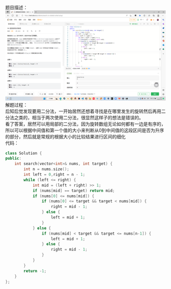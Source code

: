 题目描述：  
![image](/basical/array/image/image25.png)    
解题过程：  
后知后觉发现要用二分法，一开始居然还想着寻找是在哪里发生的旋转然后再用二分法之类的，相当于两次使用二分法，很显然这样子的想法是错误的。  
看了答案，居然可以用局部的二分法，因为旋转数组无论如何都有一边是有序的，所以可以根据中间值和第一个值的大小来判断从0到中间值的这段区间是否为升序的部分，然后就是常规的根据大小的比较结果进行区间的细化  
代码：  
```cpp
class Solution {
public:
    int search(vector<int>& nums, int target) {
        int n = nums.size();
        int left = 0,right = n - 1;
        while (left <= right) {
            int mid = (left + right) >> 1;
            if (nums[mid] == target) return mid;
            if (nums[0] <= nums[mid]) {
                if (nums[0] <= target && target < nums[mid]) {
                    right = mid - 1;
                } else {
                    left = mid + 1;
                }
            } else {
                if (nums[mid] < target && target <= nums[n-1]) {
                    left = mid + 1;
                } else {
                    right = mid - 1;
                }
            }
        }
        return -1;
    }
};
```